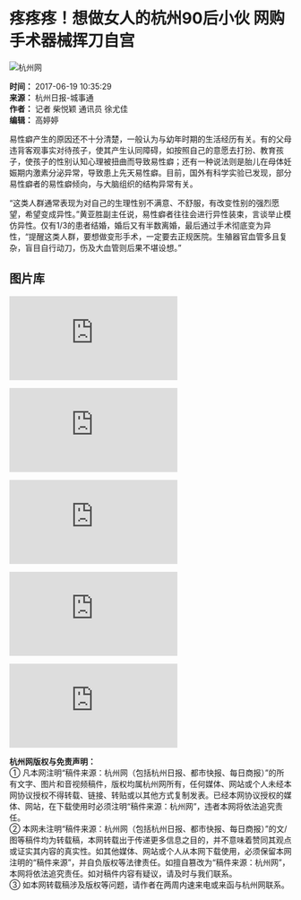 # 疼疼疼！想做女人的杭州90后小伙 网购手术器械挥刀自宫

![杭州网](http://www.hangzhou.com.cn/)

**时间：** 2017-06-19 10:35:29  
**来源：** 杭州日报-城事通  
**作者：** 记者 柴悦颖 通讯员 徐尤佳  
**编辑：** 高婷婷  

易性癖产生的原因还不十分清楚，一般认为与幼年时期的生活经历有关。有的父母违背客观事实对待孩子，使其产生认同障碍，如按照自己的意愿去打扮、教育孩子，使孩子的性别认知心理被扭曲而导致易性癖；还有一种说法则是胎儿在母体妊娠期内激素分泌异常，导致患上先天易性癖。目前，国外有科学实验已发现，部分易性癖者的易性癖倾向，与大脑组织的结构异常有关。

“这类人群通常表现为对自己的生理性别不满意、不舒服，有改变性别的强烈愿望，希望变成异性。”黄亚胜副主任说，易性癖者往往会进行异性装束，言谈举止模仿异性。仅有1/3的患者结婚，婚后又有半数离婚，最后通过手术彻底变为异性，“提醒这类人群，要想做变形手术，一定要去正规医院。生殖器官血管多且复杂，盲目自行动刀，伤及大血管则后果不堪设想。”

## 图片库

[![夏日黄土高原](http://pic.hangzhou.com.cn/fengguang/content/2017-06/18/content_6580732.htm)](http://pic.hangzhou.com.cn/fengguang/content/2017-06/18/content_6580732.htm)

[![多彩纸鸢飞草原](http://pic.hangzhou.com.cn/guonei/content/2017-06/19/content_6581217.htm)](http://pic.hangzhou.com.cn/guonei/content/2017-06/19/content_6581217.htm)

[![人生璀璨如烟火](http://pic.hangzhou.com.cn/content/2013-12/31/content_5021948.htm)](http://pic.hangzhou.com.cn/content/2013-12/31/content_5021948.htm)

[![墨西哥西南附近海 ...](http://pic.hangzhou.com.cn/guoji/content/2017-06/15/content_6578468.htm)](http://pic.hangzhou.com.cn/guoji/content/2017-06/15/content_6578468.htm)

[![《深夜食堂》口碑扑街](http://pic.hangzhou.com.cn/yule/content/2017-06/19/content_6581216.htm)](http://pic.hangzhou.com.cn/yule/content/2017-06/19/content_6581216.htm)

**杭州网版权与免责声明：**  
① 凡本网注明“稿件来源：杭州网（包括杭州日报、都市快报、每日商报）”的所有文字、图片和音视频稿件，版权均属杭州网所有，任何媒体、网站或个人未经本网协议授权不得转载、链接、转贴或以其他方式复制发表。已经本网协议授权的媒体、网站，在下载使用时必须注明“稿件来源：杭州网”，违者本网将依法追究责任。  
② 本网未注明“稿件来源：杭州网（包括杭州日报、都市快报、每日商报）”的文/图等稿件均为转载稿，本网转载出于传递更多信息之目的，并不意味着赞同其观点或证实其内容的真实性。如其他媒体、网站或个人从本网下载使用，必须保留本网注明的“稿件来源”，并自负版权等法律责任。如擅自篡改为“稿件来源：杭州网”，本网将依法追究责任。如对稿件内容有疑议，请及时与我们联系。  
③ 如本网转载稿涉及版权等问题，请作者在两周内速来电或来函与杭州网联系。